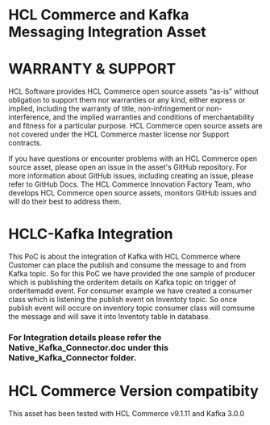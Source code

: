 # HCL Commerce and Kafka Messaging Integration Asset

# WARRANTY & SUPPORT

HCL Software provides HCL Commerce open source assets “as-is” without obligation to support them nor warranties or any kind, either express or implied, including the warranty of title, non-infringement or non-interference, and the implied warranties and conditions of merchantability and fitness for a particular purpose. HCL Commerce open source assets are not covered under the HCL Commerce master license nor Support contracts.

If you have questions or encounter problems with an HCL Commerce open source asset, please open an issue in the asset's GitHub repository. For more information about GitHub issues, including creating an issue, please refer to GitHub Docs. The HCL Commerce Innovation Factory Team, who develops HCL Commerce open source assets, monitors GitHub issues and will do their best to address them.

# HCLC-Kafka Integration
This PoC is about the integration of Kafka with HCL Commerce where Customer can place the publish and consume the message to and from Kafka topic. So for this PoC we have provided the one sample of producer which is publishing the orderitem details on Kafka topic on trigger of orderitemadd event. For consumer example we have created a consumer class which is listening the publish event on Inventoty topic. So once publish event will occure on inventory topic consumer class will comsume the message and will save it into Inventoty table in database.

### For Integration details please refer the Native_Kafka_Connector.doc under this Native_Kafka_Connector folder.

# HCL Commerce Version compatibity
This asset has been tested with HCL Commerce v9.1.11 and Kafka 3.0.0
